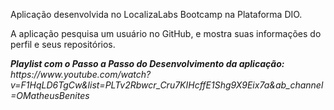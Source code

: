 Aplicação desenvolvida no LocalizaLabs Bootcamp na Plataforma DIO.

A aplicação pesquisa um usuário no GitHub, e mostra suas informações do perfil e seus repositórios.

<b>
   <i>
      Playlist com o Passo a Passo do Desenvolvimento da aplicação: </b>https://www.youtube.com/watch?v=F1HqLD6TgCw&list=PLTv2Rbwcr_Cru7KIHcffE1Shg9X9Eix7a&ab_channel=OMatheusBenites
   </i>
